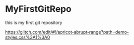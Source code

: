 # MyFirstGitRepo
this is my first git repository

https://glitch.com/edit/#!/apricot-abrupt-range?path=demo-styles.css%3A1%3A0
